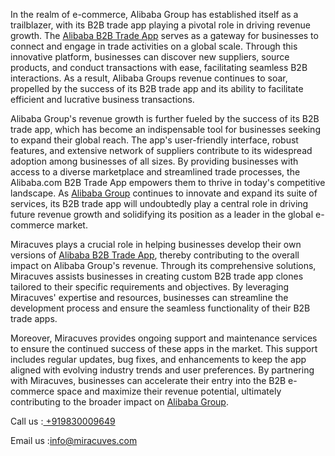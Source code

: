 In the realm of e-commerce, Alibaba Group has established itself as a trailblazer, with its B2B trade app playing a pivotal role in driving revenue growth. The <a href="https://miracuves.com/solutions/alibaba-clone/">Alibaba B2B Trade App</a> serves as a gateway for businesses to connect and engage in trade activities on a global scale. Through this innovative platform, businesses can discover new suppliers, source products, and conduct transactions with ease, facilitating seamless B2B interactions. As a result, Alibaba Groups revenue continues to soar, propelled by the success of its B2B trade app and its ability to facilitate efficient and lucrative business transactions.

Alibaba Group's revenue growth is further fueled by the success of its B2B trade app, which has become an indispensable tool for businesses seeking to expand their global reach. The app's user-friendly interface, robust features, and extensive network of suppliers contribute to its widespread adoption among businesses of all sizes. By providing businesses with access to a diverse marketplace and streamlined trade processes, the Alibaba.com B2B Trade App empowers them to thrive in today's competitive landscape. As <a href="https://miracuves.com/product/alibaba-clone-script/">Alibaba Group</a> continues to innovate and expand its suite of services, its B2B trade app will undoubtedly play a central role in driving future revenue growth and solidifying its position as a leader in the global e-commerce market.

Miracuves plays a crucial role in helping businesses develop their own versions of <a href="https://miracuves.com/solutions/alibaba-clone/">Alibaba B2B Trade App</a>, thereby contributing to the overall impact on Alibaba Group's revenue. Through its comprehensive solutions, Miracuves assists businesses in creating custom B2B trade app clones tailored to their specific requirements and objectives. By leveraging Miracuves' expertise and resources, businesses can streamline the development process and ensure the seamless functionality of their B2B trade apps.

Moreover, Miracuves provides ongoing support and maintenance services to ensure the continued success of these apps in the market. This support includes regular updates, bug fixes, and enhancements to keep the app aligned with evolving industry trends and user preferences. By partnering with Miracuves, businesses can accelerate their entry into the B2B e-commerce space and maximize their revenue potential, ultimately contributing to the broader impact on <a href="https://miracuves.com/product/alibaba-clone-script/">Alibaba Group</a>.

Call us :<a href="https://miracuves.com/"> +919830009649</a>

Email us :info@miracuves.com
